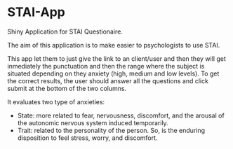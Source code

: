 # STAI-App

Shiny Application for STAI Questionaire. 

The aim of this application is to make easier to psychologists to use STAI. 

This app let them to just give the link to an client/user and then they will get inmediately the punctuation and then the range where the subject is situated depending on they anxiety (high, medium and low levels). To get the correct results, the user should answer all the questions and click submit at the bottom of the two columns.

It evaluates two type of anxieties:
* State: more related to fear, nervousness, discomfort, and the arousal of the autonomic nervous system induced temporarily.
* Trait: related to the personality of the person. So, is the enduring disposition to feel stress, worry, and discomfort.
